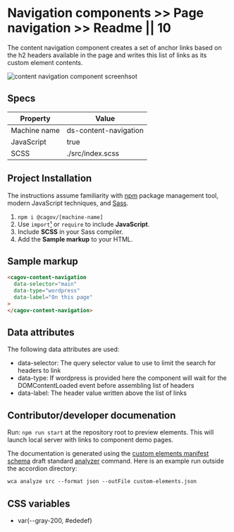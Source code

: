 # Navigation components >> Page navigation >> Readme || 10

The content navigation component creates a set of anchor links based on the h2 headers available in the page and writes this list of links as its custom element contents.


<img src="https://raw.githubusercontent.com/cagov/design-system/main/components/content-navigation/content-navigation-screenshot.png" alt="content navigation component screenhsot"  />


## Specs

| Property | Value |
| --- | --- |
| Machine name | ds-content-navigation |
| JavaScript | true |
| SCSS | ./src/index.scss |

## Project Installation

The instructions assume familiarity with [npm](https://npmjs.com) package management tool, modern JavaScript techniques, and [Sass](https://sass-lang.com/).

1. `npm i @cagov/[machine-name]`
2. Use `import`<a href="/footnotes/#footnote1" target="_blank">¹</a> or `require` to include **JavaScript**.  
3. Include **SCSS** in your Sass compiler.
4. Add the **Sample markup** to your HTML.

## Sample markup

```html preview
<cagov-content-navigation 
  data-selector="main" 
  data-type="wordpress" 
  data-label="On this page"
>
</cagov-content-navigation>
```

## Data attributes

The following data attributes are used:

- data-selector: The query selector value to use to limit the search for headers to link
- data-type: If wordpress is provided here the component will wait for the DOMContentLoaded event before assembling list of headers
- data-label: The header value written above the list of links

## Contributor/developer documenation

Run: ```npm run start``` at the repository root to preview elements. This will launch local server with links to component demo pages.

The documentation is generated using the <a href="https://github.com/webcomponents/custom-elements-manifest">custom elements manifest schema</a> draft standard <a href="https://github.com/runem/web-component-analyzer">analyzer</a> command. Here is an example run outside the accordion directory:


```html preview
wca analyze src --format json --outFile custom-elements.json
```

## CSS variables

- var(--gray-200, #ededef)